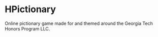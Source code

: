 # HPictionary
Online pictionary game made for and themed around the Georgia Tech Honors Program LLC.
